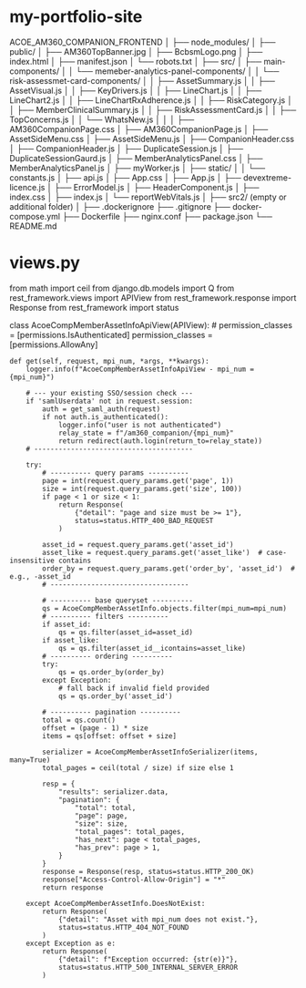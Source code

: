 # my-portfolio-site

ACOE_AM360_COMPANION_FRONTEND
│
├── node_modules/
│
├── public/
│   ├── AM360TopBanner.jpg
│   ├── BcbsmLogo.png
│   ├── index.html
│   ├── manifest.json
│   └── robots.txt
│
├── src/
│   ├── main-components/
│   │   └── memeber-analytics-panel-components/
│   │       └── risk-assessmet-card-components/
│   │           ├── AssetSummary.js
│   │           ├── AssetVisual.js
│   │           ├── KeyDrivers.js
│   │           ├── LineChart.js
│   │           ├── LineChart2.js
│   │           ├── LineChartRxAdherence.js
│   │           ├── RiskCategory.js
│   │           ├── MemberClinicalSummary.js
│   │           ├── RiskAssessmentCard.js
│   │           ├── TopConcerns.js
│   │           └── WhatsNew.js
│   │
│   ├── AM360CompanionPage.css
│   ├── AM360CompanionPage.js
│   ├── AssetSideMenu.css
│   ├── AssetSideMenu.js
│   ├── CompanionHeader.css
│   ├── CompanionHeader.js
│   ├── DuplicateSession.js
│   ├── DuplicateSessionGaurd.js
│   ├── MemberAnalyticsPanel.css
│   ├── MemberAnalyticsPanel.js
│   ├── myWorker.js
│   ├── static/
│   │   └── constants.js
│   ├── api.js
│   ├── App.css
│   ├── App.js
│   ├── devextreme-licence.js
│   ├── ErrorModel.js
│   ├── HeaderComponent.js
│   ├── index.css
│   ├── index.js
│   └── reportWebVitals.js
│
├── src2/   (empty or additional folder)
│
├── .dockerignore
├── .gitignore
├── docker-compose.yml
├── Dockerfile
├── nginx.conf
├── package.json
└── README.md
# views.py
from math import ceil
from django.db.models import Q
from rest_framework.views import APIView
from rest_framework.response import Response
from rest_framework import status

class AcoeCompMemberAssetInfoApiView(APIView):
    # permission_classes = [permissions.IsAuthenticated]
    permission_classes = [permissions.AllowAny]

    def get(self, request, mpi_num, *args, **kwargs):
        logger.info(f"AcoeCompMemberAssetInfoApiView - mpi_num = {mpi_num}")

        # --- your existing SSO/session check ---
        if 'samlUserdata' not in request.session:
            auth = get_saml_auth(request)
            if not auth.is_authenticated():
                logger.info("user is not authenticated")
                relay_state = f"/am360_companion/{mpi_num}"
                return redirect(auth.login(return_to=relay_state))
        # ---------------------------------------

        try:
            # ---------- query params ----------
            page = int(request.query_params.get('page', 1))
            size = int(request.query_params.get('size', 100))
            if page < 1 or size < 1:
                return Response(
                    {"detail": "page and size must be >= 1"},
                    status=status.HTTP_400_BAD_REQUEST
                )

            asset_id = request.query_params.get('asset_id')
            asset_like = request.query_params.get('asset_like')  # case-insensitive contains
            order_by = request.query_params.get('order_by', 'asset_id')  # e.g., -asset_id
            # ----------------------------------

            # ---------- base queryset ----------
            qs = AcoeCompMemberAssetInfo.objects.filter(mpi_num=mpi_num)
            # ---------- filters ----------
            if asset_id:
                qs = qs.filter(asset_id=asset_id)
            if asset_like:
                qs = qs.filter(asset_id__icontains=asset_like)
            # ---------- ordering ----------
            try:
                qs = qs.order_by(order_by)
            except Exception:
                # fall back if invalid field provided
                qs = qs.order_by('asset_id')

            # ---------- pagination ----------
            total = qs.count()
            offset = (page - 1) * size
            items = qs[offset: offset + size]

            serializer = AcoeCompMemberAssetInfoSerializer(items, many=True)
            total_pages = ceil(total / size) if size else 1

            resp = {
                "results": serializer.data,
                "pagination": {
                    "total": total,
                    "page": page,
                    "size": size,
                    "total_pages": total_pages,
                    "has_next": page < total_pages,
                    "has_prev": page > 1,
                }
            }
            response = Response(resp, status=status.HTTP_200_OK)
            response["Access-Control-Allow-Origin"] = "*"
            return response

        except AcoeCompMemberAssetInfo.DoesNotExist:
            return Response(
                {"detail": "Asset with mpi_num does not exist."},
                status=status.HTTP_404_NOT_FOUND
            )
        except Exception as e:
            return Response(
                {"detail": f"Exception occurred: {str(e)}"},
                status=status.HTTP_500_INTERNAL_SERVER_ERROR
            )
